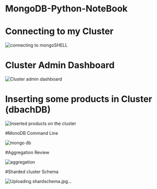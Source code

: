 # MongoDB-Python-NoteBook

# Connecting to my Cluster

![connecting to mongoSHELL](https://user-images.githubusercontent.com/77083037/145919273-30bbe1ad-ce0f-4e8b-8749-f07a49c232fe.jpg)

# Cluster Admin Dashboard

![Cluster admin dashboard](https://user-images.githubusercontent.com/77083037/145919369-97dfd8b0-32f3-4d50-844c-0086b0106b0a.jpg)

# Inserting some products in Cluster (dbachDB)

![Inserted products on the cluster](https://user-images.githubusercontent.com/77083037/145919478-bb65a831-c2b2-4d06-90b6-4075a517b3af.jpg)

#MonoDB Command Line

![mongo db](https://user-images.githubusercontent.com/77083037/145920656-8ad2ae20-cf0b-49a5-8184-1293b0921b94.jpg)

#Aggregation Review

![aggregation](https://user-images.githubusercontent.com/77083037/146036063-29e4adf2-be75-4739-8170-3eb9f76dbd7e.jpg)

#Sharded cluster Schema

![Uploading shardschema.jpg…]()
